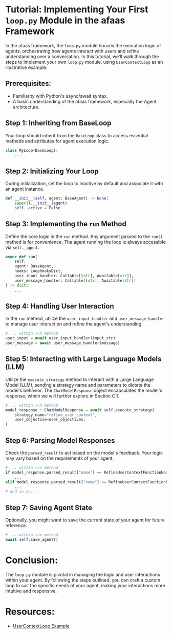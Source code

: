 # Tutorial: Implementing Your First `loop.py` Module in the afaas Framework

In the afaas framework, the `loop.py` module houses the execution logic of agents, orchestrating how agents interact with users and refine understanding over a conversation. In this tutorial, we'll walk through the steps to implement your own `loop.py` module, using `UserContextLoop` as an illustrative example.

## **Prerequisites:**
- Familiarity with Python's async/await syntax.
- A basic understanding of the afaas framework, especially the Agent architecture.

## **Step 1: Inheriting from BaseLoop**

Your loop should inherit from the `BaseLoop` class to access essential methods and attributes for agent execution logic.

```python
class MyLoop(BaseLoop):
    ...
```

## **Step 2: Initializing Your Loop**

During initialization, set the loop to inactive by default and associate it with an agent instance.

```python
def __init__(self, agent: BaseAgent) -> None:
    super().__init__(agent)
    self._active = False
```

## **Step 3: Implementing the `run` Method**

Define the core logic in the `run` method. Any argument passed to the `run()` method is for convenience. The agent running the loop is always accessible via `self._agent`.

```python
async def run(
    self,
    agent: BaseAgent,
    hooks: LoophooksDict,
    user_input_handler: Callable[[str], Awaitable[str]],
    user_message_handler: Callable[[str], Awaitable[str]]
) -> dict:
    ...
```

## **Step 4: Handling User Interaction**

In the `run` method, utilize the `user_input_handler` and `user_message_handler` to manage user interaction and refine the agent's understanding.

```python
# ... within run method
user_input = await user_input_handler(input_str)
user_message = await user_message_handler(message)
```

## **Step 5: Interacting with Large Language Models (LLM)**

Utilize the `execute_strategy` method to interact with a Large Language Model (LLM), sending a strategy name and parameters to dictate the model's behavior. The `ChatModelResponse` object encapsulates the model's response, which we will further explore in Section C.1.

```python
# ... within run method
model_response : ChatModelResponse = await self.execute_strategy(
    strategy_name="refine_user_context",
    user_objective=user_objectives,
)
```

## **Step 6: Parsing Model Responses**

Check the `parsed_result` to act based on the model's feedback. Your logic may vary based on the requirements of your agent.

```python
# ... within run method
if model_response.parsed_result["name"] == RefineUserContextFunctionNames.REFINE_REQUIREMENTS:
    ...
elif model_response.parsed_result["name"] == RefineUserContextFunctionNames.REQUEST_SECOND_CONFIRMATION:
    ...
# and so on...
```

## **Step 7: Saving Agent State**

Optionally, you might want to save the current state of your agent for future reference.

```python
# ... within run method
await self.save_agent()
```

# **Conclusion:**
The `loop.py` module is pivotal in managing the logic and user interactions within your agent. By following the steps outlined, you can craft a custom loop to suit the specific needs of your agent, making your interactions more intuitive and responsive.

# **Resources:**
- [UserContextLoop Example](https://raw.githubusercontent.com/ph-ausseil/afaas/first-agent-tutorial/autogpts/autogpt/autogpt/core/agents/usercontext/loop.py)
